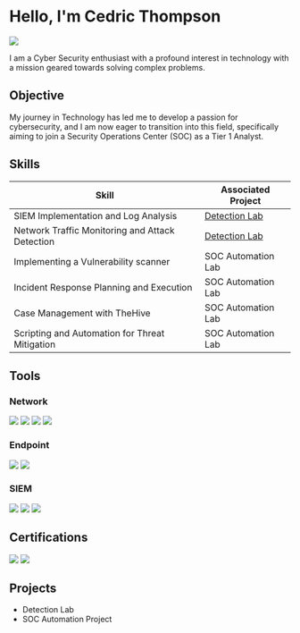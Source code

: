 # Hello, I'm Cedric Thompson
<a href="https://www.linkedin.com/in/cedric-thompson-5a0b83314/"><img src="https://img.shields.io/badge/-LinkedIn-0072b1?&style=for-the-badge&logo=linkedin&logoColor=white" /></a>


I am a Cyber Security enthusiast with a profound interest in technology with a mission geared towards solving complex problems.

## Objective

My journey in Technology has led me to develop a passion for cybersecurity, and I am now eager to transition into this field, specifically aiming to join a Security Operations Center (SOC) as a Tier 1 Analyst.

## Skills

| Skill                                         | Associated Project         |
|-----------------------------------------------|----------------------------|
| SIEM Implementation and Log Analysis          | <a href="https://google.com">Detection Lab</a>|
| Network Traffic Monitoring and Attack Detection | <a href="https://google.com">Detection Lab</a>|
| Implementing a Vulnerability scanner          | SOC Automation Lab|
| Incident Response Planning and Execution      | SOC Automation Lab|
| Case Management with TheHive                  | SOC Automation Lab|
| Scripting and Automation for Threat Mitigation | SOC Automation Lab|

## Tools

### Network
<div>
    <img src="https://img.shields.io/badge/-Wireshark-1679A7?&style=for-the-badge&logo=Wireshark&logoColor=white" />
    <img src="https://img.shields.io/badge/-Suricata-EF3B2D?&style=for-the-badge&logo=Suricata&logoColor=white" />
  <img src="https://img.shields.io/badge/Nessus-00C176?&style=for-the-badge&logo=Tenable&logoColor=white" />
  <img src="https://img.shields.io/badge/Qualys%20VMDR-00C176?&style=for-the-badge&logo=Qualys&logoColor=white" />


</div>

### Endpoint
<div>
    <img src="https://img.shields.io/badge/-Microsoft_Defender_for_Endpoint-00A4EF?&style=for-the-badge&logo=Microsoft&logoColor=white" />
    <img src="https://img.shields.io/badge/-Velociraptor-4B275F?&style=for-the-badge&logo=Velociraptor&logoColor=white" />
</div>

### SIEM
<div>
    <img src="https://img.shields.io/badge/-Microsoft_Sentinel-0078D4?&style=for-the-badge&logo=Microsoft&logoColor=white" />
    <img src="https://img.shields.io/badge/-Splunk-000000?&style=for-the-badge&logo=Splunk&logoColor=white" />
    <img src="https://img.shields.io/badge/-Elastic-005571?&style=for-the-badge&logo=Elastic&logoColor=white" />
</div>

## Certifications
<div>
<img src="https://img.shields.io/badge/-Security%2B-FF0000?&style=for-the-badge&logo=CompTIA&logoColor=white" />
<img src="https://img.shields.io/badge/Google%20Cybersecurity-Coursera-4285F4?&style=for-the-badge&logo=Google&logoColor=white" />

</div>

## Projects
- Detection Lab
- SOC Automation Project
